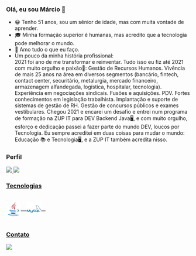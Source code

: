 ### Olá, eu sou Márcio 👋

<ul>
<li> 😀 Tenho 51 anos, sou um sênior de idade, mas com muita vontade de aprender. </li>
<li> 🎓 Minha formação superior é humanas, mas acredito que a tecnologia pode melhorar o mundo. </li>
<li> 🥰 Amo tudo o que eu faço. </li>
</li>
 <li> Um pouco da minha história profissional:</li>
2021 foi ano de me transformar e reinventar.
Tudo isso eu fiz até 2021 com muito orgulho e paixão🥰:
Gestão de Recursos Humanos. Vivência de mais 25 anos na área em diversos segmentos (bancário, fintech, contact center, securitário, metalurgia, mercado financeiro, armazenagem alfandegada, logística, hospitalar, tecnologia). Experiência em negociações sindicais. Fusões e aquisições. PDV. Fortes conhecimentos em legislação trabalhista. Implantação e suporte de sistemas de gestão de RH. Gestão de concursos públicos e exames vestibulares.
Chegou 2021 e encarei um desafio e entrei num programa de formação na ZUP IT para DEV Backend Java🖥️, e com muito orgulho, esforço e dedicação passei a fazer parte do mundo DEV, loucos por Tecnologia.
Eu sempre acreditei em duas coisas para mudar o mundo: Educação 📚 e Tecnologia🖥️, e a ZUP IT também acredita nisso.
</ul> 

### Perfil
 <div>
  <a href="https://github.com/MarcioTanuma">
  <img height="180em" src="https://github-readme-stats.vercel.app/api?username=marcioTanuma&show_icons=true&theme=dark&include_all_commits=true&count_private=true"/>
  <img height="180em" src="https://github-readme-stats.vercel.app/api/top-langs/?username=marcioTanuma&layout=compact&langs_count=7&theme=dark"/>
</div>

 ### Tecnologias
  <div style="display: inline_block"><br>
   <img align="center" alt="java" height="40" width="40" src="https://raw.githubusercontent.com/devicons/devicon/master/icons/java/java-original.svg">
   &nbsp;&nbsp;
  <img align="center" alt="MYSQL" height="40" width="40" src="https://raw.githubusercontent.com/devicons/devicon/master/icons/mysql/mysql-plain-wordmark.svg">
   &nbsp;&nbsp;
   
</div>
 </br>
 
  ### Contato
  
 <div>
 <a href="https://www.linkedin.com/in/marcio-tanuma-940b3621/" target="_blank">
  <img src="https://img.shields.io/badge/LinkedIn-0077B5?style=for-the-badge&logo=linkedin&logoColor=white"/>
 </a>
 </div>
 </br>
 

